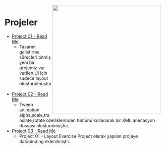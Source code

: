 
<img align="right" width="350" ght="250" src="https://thumbs.gfycat.com/DifficultLimpingBubblefish-max-1mb.gif">

# Projeler

- [Project 01 - Read Me](https://github.com/senaecelik/UpSchool-Progress/tree/main/Projeler/Project%2001%20-%20Layout%20Exercise%20Project#readme)
    - Tasarım geliştirme süreçleri bitmiş yeni bir projemiz var verilen UI için sadece layout oluşturulmuştur.
- [Project 02 - Read Me](https://github.com/senaecelik/UpSchool-Progress/tree/main/Projeler/Project%2002%20-%20Android%20Tween%20Animation%20Sample#readme)
    - Tween animation alpha,scale,translate,rotate özelliklerinden tümünü kullanarak bir XML animasyon dosyası oluşturulmuştur.
- [Project 03 - Read Me](https://github.com/senaecelik/UpSchool-Progress/tree/main/Projeler/Project%2001%20-%20Layout%20Exercise%20Project#readme")
    - Project 01 - Layout Exercise Project olarak yapılan projeye databinding eklenilmiştir.



